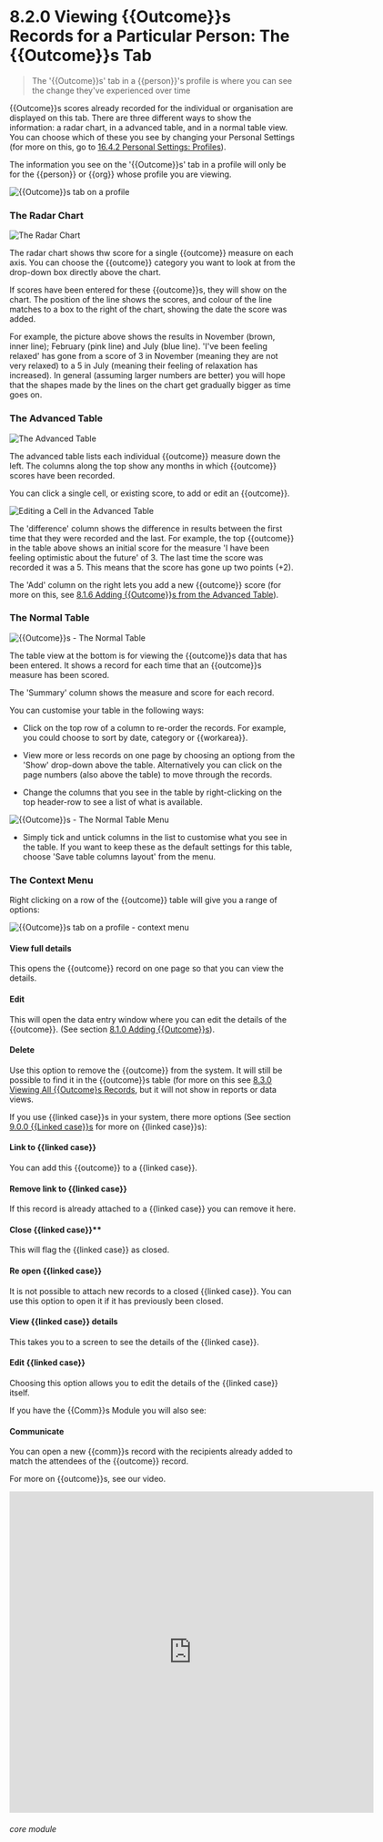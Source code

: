# 8.2.0  <i class="fas fa-trophy"></i> Viewing {{Outcome}}s Records for a Particular Person: The {{Outcome}}s Tab

> The '{{Outcome}}s' tab in a {{person}}'s profile is where you can see the change they've experienced over time




{{Outcome}}s scores already recorded for the individual or organisation are displayed on this tab. There are three different ways to show the information: a radar chart, in a advanced table, and in a normal table view. You can choose which of these you see by changing your Personal Settings (for more on this, go to [16.4.2 Personal Settings: Profiles](/help/index/p/16.4.2)).

The information you see on the '{{Outcome}}s' tab in a profile will only be for the {{person}} or {{org}} whose profile you are viewing.

![{{Outcome}}s tab on a profile](50a.png)

### The Radar Chart

![The Radar Chart](8.2.0a.png)

The radar chart shows thw score for a single {{outcome}} measure on each axis. You can choose the {{outcome}} category you want to look at from the drop-down box directly above the chart. 

If scores have been entered for these {{outcome}}s, they will show on the chart. The position of the line shows the scores, and colour of the line matches to a box to the right of the chart, showing the date the score was added.

For example, the picture above shows the results in November (brown, inner line); February (pink line) and July (blue line). 'I've been feeling relaxed' has gone from a score of 3 in November (meaning they are not very relaxed) to a 5 in July (meaning their feeling of relaxation has increased). In general (assuming larger numbers are better) you will hope that the shapes made by the lines on the chart get gradually bigger as time goes on.

### The Advanced Table 

![The Advanced Table](8.2.0b.png)

The advanced table lists each individual {{outcome}} measure down the left. The columns along the top show any months in which {{outcome}} scores have been recorded. 

You can click a single cell, or existing score, to add or edit an {{outcome}}. 

![Editing a Cell in the Advanced Table](8.2.0c.png)

The 'difference' column shows the difference in results between the first time that they were recorded and the last. For example, the top {{outcome}} in the table above shows an initial score for the measure 'I have been feeling optimistic about the future' of 3. The last time the score was recorded it was a 5. This means that the score has gone up two points (+2).

The 'Add' column on the right lets you add a new {{outcome}} score (for more on this, see [8.1.6 Adding {{Outcome}}s from the Advanced Table](/help/index/p/8.1.6)).

### The Normal Table

![{{Outcome}}s - The Normal Table](8.2.0d.png)

The table view at the bottom is for viewing the {{outcome}}s data that has been entered. It shows a record for each time that an {{outcome}}s measure has been scored. 

The 'Summary' column shows the measure and score for each record. 

You can customise your table in the following ways:

- Click on the top row of a column to re-order the records. For example, you could choose to sort by date, category or {{workarea}}. 

- View more or less records on one page by choosing an optiong from the 'Show' drop-down above the table. Alternatively you can click on the page numbers (also above the table) to move through the records.

- Change the columns that you see in the table by right-clicking on the top header-row to see a list of what is available.

![{{Outcome}}s - The Normal Table Menu](8.2.0e.png)

- Simply tick and untick columns in the list to customise what you see in the table. If you want to keep these as the default settings for this table, choose 'Save table columns layout' from the menu.

### The Context Menu
Right clicking on a row of the {{outcome}} table will give you a range of options:

![{{Outcome}}s tab on a profile - context menu](50b.png)

#### View full details
This opens the {{outcome}} record on one page so that you can view the details.
#### Edit
This will open the data entry window where you can edit the details of the {{outcome}}. (See section [8.1.0  Adding {{Outcome}}s](/help/index/p/8.1.0)).
#### Delete
Use this option to remove the {{outcome}} from the system. It will still be possible to find it in the {{outcome}}s table (for more on this see [8.3.0 Viewing All {{Outcome}s Records](/help/index/p/8.3.0), but it will not show in reports or data views.

If you use {{linked case}}s in your system, there more options (See section [9.0.0  {{Linked case}}s](/help/index/p/9.0.0) for more on {{linked case}}s):

#### Link to {{linked case}}
You can add this {{outcome}} to a {{linked case}}. 
#### Remove link to {{linked case}}
If this record is already attached to a {{linked case}} you can remove it here.
#### Close {{linked case}}**
This will flag the {{linked case}} as closed.
#### Re open {{linked case}}
It is not possible to attach new records to a closed {{linked case}}. You can use this option to open it if it has previously been closed. 
#### View {{linked case}} details
This takes you to a screen to see the details of the {{linked case}}.
#### Edit {{linked case}}
Choosing this option allows you to edit the details of the {{linked case}} itself.

If you have the {{Comm}}s Module you will also see:

#### Communicate
You can open a new {{comm}}s record with the recipients already added to match the attendees of the {{outcome}} record.

For more on {{outcome}}s, see our video.

<iframe src="https://player.vimeo.com/video/282332458" width="640" height="564" frameborder="0" allow="autoplay; fullscreen" allowfullscreen></iframe>
 
 
###### core module

